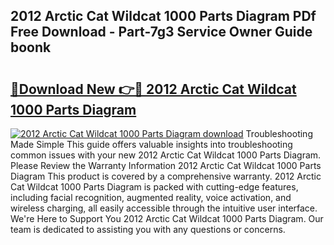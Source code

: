 ## 2012 Arctic Cat Wildcat 1000 Parts Diagram PDf Free Download - Part-7g3 Service Owner Guide boonk

# <h2><a href="http://dfi8bz.blite.top/?on=2012+Arctic+Cat+Wildcat+1000+Parts+Diagram">🔗Download New 👉🔴 2012 Arctic Cat Wildcat 1000 Parts Diagram</a></h2>

[![2012 Arctic Cat Wildcat 1000 Parts Diagram download](https://i.imgur.com/lujVjoI.png)](http://dfi8bz.blite.top/?on=2012+Arctic+Cat+Wildcat+1000+Parts+Diagram)
Troubleshooting Made Simple This guide offers valuable insights into troubleshooting common issues with your new 2012 Arctic Cat Wildcat 1000 Parts Diagram. Please Review the Warranty Information 2012 Arctic Cat Wildcat 1000 Parts Diagram This product is covered by a comprehensive warranty. 2012 Arctic Cat Wildcat 1000 Parts Diagram is packed with cutting-edge features, including facial recognition, augmented reality, voice activation, and wireless charging, all easily accessible through the intuitive user interface. We're Here to Support You 2012 Arctic Cat Wildcat 1000 Parts Diagram. Our team is dedicated to assisting you with any questions or concerns.
